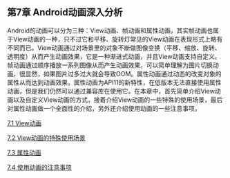 ## 第7章 Android动画深入分析

Android的动画可以分为三种：View动画、帧动画和属性动画，其实帧动画也属于View动画的一种，只不过它和平移、旋转灯常见的View动画在表现形式上略有不同而已。View动画通过对场景里的对象不断做图像变换（平移、缩放、旋转、透明度）从而产生动画效果，它是一种渐进式动画，并且View动画支持自定义。帧动画通过顺序播放一系列图像从而产生动画效果，可以简单理解为图片切换动画，很显然，如果图片过多过大就会导致OOM。属性动画通过动态的改变对象的属性从而达到动画效果，属性动画为API11的新特性，在低版本无法直接使用属性动画，但是我们仍然可以通过兼容库在使用它。在本章中，首先简单介绍View动画以及自定义View动画的方式，接着介绍View动画的一些特殊的使用场景，最后对属性动画做一个全面性的介绍，另外还介绍使用动画的一些注意事项。

[7.1 View动画](7.1-View动画.md)

[7.2 View动画的特殊使用场景](7.2-View动画的特殊使用场景.md)

[7.3 属性动画](7.3-属性动画.md)

[7.4 使用动画的注意事项](7.4-使用动画的注意事项.md)